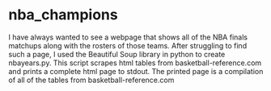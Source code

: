 nba_champions
=============

I have always wanted to see a webpage that shows all of the NBA finals matchups along with the rosters of those teams.
After struggling to find such a page, I used the Beautiful Soup library in python to create nbayears.py. This script
scrapes html tables from basketball-reference.com and prints a complete html page to stdout. The printed page is a 
compilation of all of the tables from basketball-reference.com
